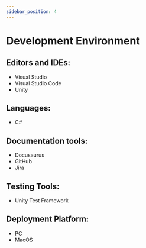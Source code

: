 ```yaml
---
sidebar_position: 4
---
```


# Development Environment

## Editors and IDEs:
- Visual Studio
- Visual Studio Code
- Unity

## Languages:
- C#
## Documentation tools:
- Docusaurus
- GitHub
- Jira
## Testing Tools:
- Unity Test Framework
## Deployment Platform:
- PC
- MacOS